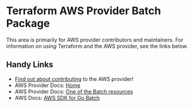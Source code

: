 # Terraform AWS Provider Batch Package

This area is primarily for AWS provider contributors and maintainers. For information on _using_ Terraform and the AWS provider, see the links below.


## Handy Links

* [Find out about contributing](https://hashicorp.github.io/terraform-provider-aws/#contribute) to the AWS provider!
* AWS Provider Docs: [Home](https://registry.terraform.io/providers/hashicorp/aws/latest/docs)
* AWS Provider Docs: [One of the Batch resources](https://registry.terraform.io/providers/hashicorp/aws/latest/docs/resources/batch_compute_environment)
* AWS Docs: [AWS SDK for Go Batch](https://docs.aws.amazon.com/sdk-for-go/api/service/batch/)
